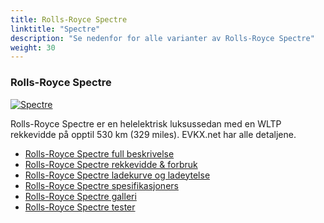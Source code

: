 ```yaml
---
title: Rolls-Royce Spectre
linktitle: "Spectre"
description: "Se nedenfor for alle varianter av Rolls-Royce Spectre"
weight: 30
---
```

### Rolls-Royce Spectre

<a href="spectre/"><img src="https://media.evkx.net/multimedia/models/rolls-royce/spectre/spectre/main_1_st.jpg" class="img-fluid" alt="Spectre" ></a>

Rolls-Royce Spectre er en helelektrisk luksussedan med en WLTP rekkevidde på opptil 530 km (329 miles). EVKX.net har alle detaljene. 

- [Rolls-Royce Spectre full beskrivelse](spectre/)
- [Rolls-Royce Spectre rekkevidde & forbruk](spectre/rangeandconsumption)
- [Rolls-Royce Spectre ladekurve og ladeytelse](spectre/chargingcurve)
- [Rolls-Royce Spectre spesifikasjoners](spectre/specifications)
- [Rolls-Royce Spectre galleri](spectre/gallery)
- [Rolls-Royce Spectre tester](spectre/reviews)

